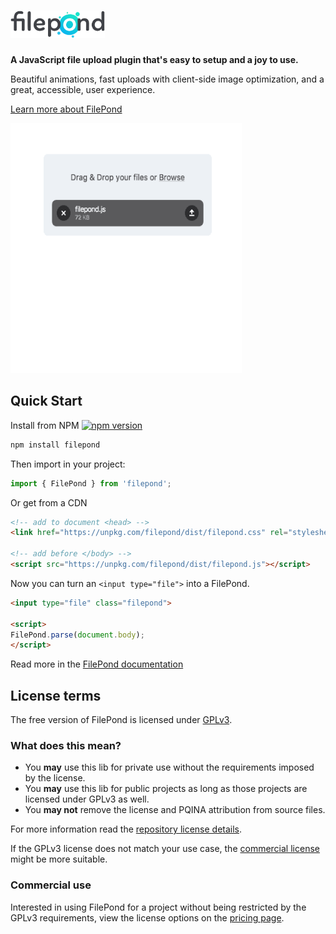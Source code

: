 # <img src="https://github.com/pqina/filepond-github-assets/blob/master/logo.svg" height="44" alt="FilePond"/>

**A JavaScript file upload plugin that's easy to setup and a joy to use.**

Beautiful animations, fast uploads with client-side image optimization, and a great, accessible, user experience.

[Learn more about FilePond](https://pqina.nl/filepond)


<img src="https://github.com/pqina/filepond-github-assets/blob/master/filepond-animation-01.gif" width="370" height="400" alt=""/>


## Quick Start

Install from NPM [![npm version](https://badge.fury.io/js/filepond.svg)](https://badge.fury.io/js/filepond)
```bash
npm install filepond
```

Then import in your project:

```js
import { FilePond } from 'filepond';
```

Or get from a CDN

```html
<!-- add to document <head> -->
<link href="https://unpkg.com/filepond/dist/filepond.css" rel="stylesheet">

<!-- add before </body> -->
<script src="https://unpkg.com/filepond/dist/filepond.js"></script>
```

Now you can turn an `<input type="file">` into a FilePond.

```html
<input type="file" class="filepond">

<script>
FilePond.parse(document.body);
</script>
```

Read more in the [FilePond documentation](https://pqina.nl/filepond/docs/patterns/getting-started/)


## License terms

The free version of FilePond is licensed under [GPLv3](https://opensource.org/licenses/GPL-3.0).

### What does this mean?

* You **may** use this lib for private use without the requirements imposed by the license.
* You **may** use this lib for public projects as long as those projects are licensed under GPLv3 as well.
* You **may not** remove the license and PQINA attribution from source files.

For more information read the [repository license details](https://github.com/pqina/filepond/blob/master/LICENSE).

If the GPLv3 license does not match your use case, the [commercial license](https://pqina.nl/filepond/pricing.html#commercial-license) might be more suitable.

### Commercial use

Interested in using FilePond for a project without being restricted by the GPLv3 requirements, view the license options on the [pricing page](https://pqina.nl/filepond/pricing.html#commercial-license).
